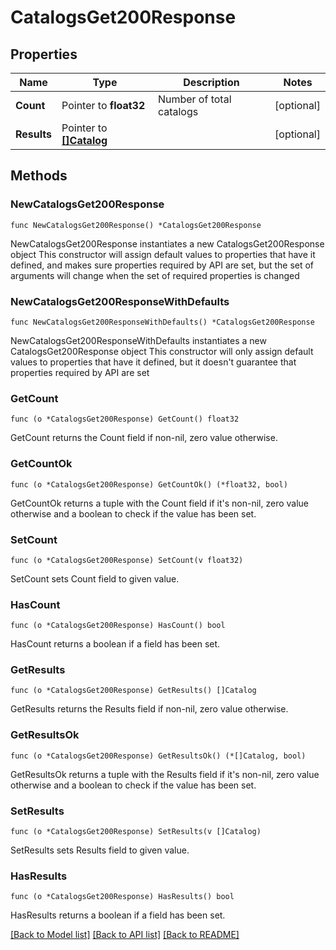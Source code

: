 # CatalogsGet200Response

## Properties

Name | Type | Description | Notes
------------ | ------------- | ------------- | -------------
**Count** | Pointer to **float32** | Number of total catalogs | [optional] 
**Results** | Pointer to [**[]Catalog**](Catalog.md) |  | [optional] 

## Methods

### NewCatalogsGet200Response

`func NewCatalogsGet200Response() *CatalogsGet200Response`

NewCatalogsGet200Response instantiates a new CatalogsGet200Response object
This constructor will assign default values to properties that have it defined,
and makes sure properties required by API are set, but the set of arguments
will change when the set of required properties is changed

### NewCatalogsGet200ResponseWithDefaults

`func NewCatalogsGet200ResponseWithDefaults() *CatalogsGet200Response`

NewCatalogsGet200ResponseWithDefaults instantiates a new CatalogsGet200Response object
This constructor will only assign default values to properties that have it defined,
but it doesn't guarantee that properties required by API are set

### GetCount

`func (o *CatalogsGet200Response) GetCount() float32`

GetCount returns the Count field if non-nil, zero value otherwise.

### GetCountOk

`func (o *CatalogsGet200Response) GetCountOk() (*float32, bool)`

GetCountOk returns a tuple with the Count field if it's non-nil, zero value otherwise
and a boolean to check if the value has been set.

### SetCount

`func (o *CatalogsGet200Response) SetCount(v float32)`

SetCount sets Count field to given value.

### HasCount

`func (o *CatalogsGet200Response) HasCount() bool`

HasCount returns a boolean if a field has been set.

### GetResults

`func (o *CatalogsGet200Response) GetResults() []Catalog`

GetResults returns the Results field if non-nil, zero value otherwise.

### GetResultsOk

`func (o *CatalogsGet200Response) GetResultsOk() (*[]Catalog, bool)`

GetResultsOk returns a tuple with the Results field if it's non-nil, zero value otherwise
and a boolean to check if the value has been set.

### SetResults

`func (o *CatalogsGet200Response) SetResults(v []Catalog)`

SetResults sets Results field to given value.

### HasResults

`func (o *CatalogsGet200Response) HasResults() bool`

HasResults returns a boolean if a field has been set.


[[Back to Model list]](../README.md#documentation-for-models) [[Back to API list]](../README.md#documentation-for-api-endpoints) [[Back to README]](../README.md)


